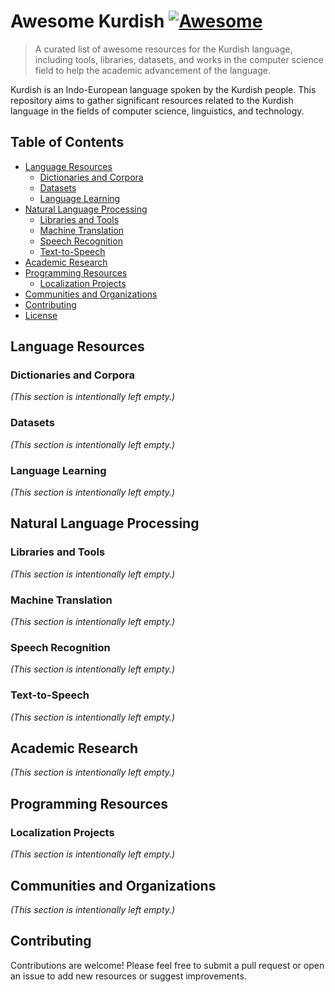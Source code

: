 # Awesome Kurdish [![Awesome](https://awesome.re/badge.svg)](https://awesome.re)

> A curated list of awesome resources for the Kurdish language, including tools, libraries, datasets, and works in the computer science field to help the academic advancement of the language.

Kurdish is an Indo-European language spoken by the Kurdish people. This repository aims to gather significant resources related to the Kurdish language in the fields of computer science, linguistics, and technology.

## Table of Contents

- [Language Resources](#language-resources)
  - [Dictionaries and Corpora](#dictionaries-and-corpora)
  - [Datasets](#datasets)
  - [Language Learning](#language-learning)
- [Natural Language Processing](#natural-language-processing)
  - [Libraries and Tools](#libraries-and-tools)
  - [Machine Translation](#machine-translation)
  - [Speech Recognition](#speech-recognition)
  - [Text-to-Speech](#text-to-speech)
- [Academic Research](#academic-research)
- [Programming Resources](#programming-resources)
  - [Localization Projects](#localization-projects)
- [Communities and Organizations](#communities-and-organizations)
- [Contributing](#contributing)
- [License](#license)

## Language Resources

### Dictionaries and Corpora

*(This section is intentionally left empty.)*

### Datasets

*(This section is intentionally left empty.)*

### Language Learning

*(This section is intentionally left empty.)*

## Natural Language Processing

### Libraries and Tools

*(This section is intentionally left empty.)*

### Machine Translation

*(This section is intentionally left empty.)*

### Speech Recognition

*(This section is intentionally left empty.)*

### Text-to-Speech

*(This section is intentionally left empty.)*

## Academic Research

*(This section is intentionally left empty.)*

## Programming Resources

### Localization Projects

*(This section is intentionally left empty.)*

## Communities and Organizations

*(This section is intentionally left empty.)*

## Contributing

Contributions are welcome! Please feel free to submit a pull request or open an issue to add new resources or suggest improvements.
